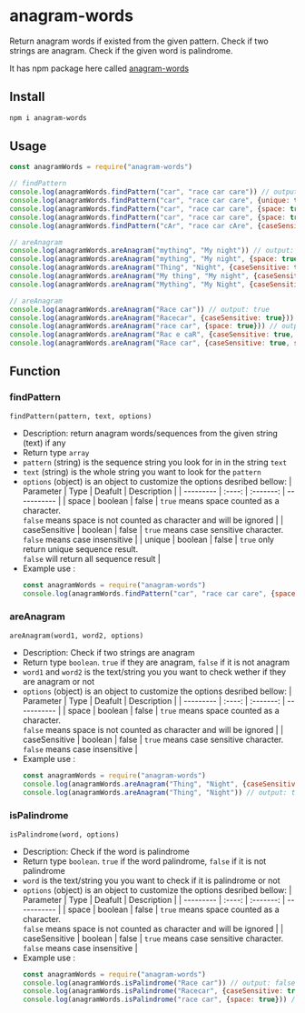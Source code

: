 # anagram-words

Return anagram words if existed from the given pattern. Check if two strings are anagram. Check if the given word is palindrome.

It has npm package here called [anagram-words](https://www.npmjs.com/package/anagram-words)

## Install
```sh
npm i anagram-words
```

## Usage
```javascript
const anagramWords = require("anagram-words")

// findPattern
console.log(anagramWords.findPattern("car", "race car care")) // output: [ 'rac', 'car', 'arc', 'rca', 'car' ]
console.log(anagramWords.findPattern("car", "race car care", {unique: true})) // output: [ 'rac', 'car', 'arc', 'rca' ]
console.log(anagramWords.findPattern("car", "race car care", {space: true})) // output: [ 'rac', 'car', 'car' ]
console.log(anagramWords.findPattern("car", "race car care", {space: true, unique: true})) // output: [ 'rac', 'car' ]
console.log(anagramWords.findPattern("cAr", "race car cAre", {caseSensitive: true})) // output: [ 'rcA', 'cAr' ]

// areAnagram
console.log(anagramWords.areAnagram("mything", "My night")) // output: true
console.log(anagramWords.areAnagram("mything", "My night", {space: true})) // output: false
console.log(anagramWords.areAnagram("Thing", "Night", {caseSensitive: true})) // output: false
console.log(anagramWords.areAnagram("My thing", "My night", {caseSensitive: true, space: true})) // output: true
console.log(anagramWords.areAnagram("Mything", "My Night", {caseSensitive: true, space: true})) // output: false

// areAnagram
console.log(anagramWords.areAnagram("Race car")) // output: true
console.log(anagramWords.areAnagram("Racecar", {caseSensitive: true})) // output: false
console.log(anagramWords.areAnagram("race car", {space: true})) // output: false
console.log(anagramWords.areAnagram("Rac e caR", {caseSensitive: true, space: true})) // output: true
console.log(anagramWords.areAnagram("Race car", {caseSensitive: true, space: true})) // output: false
```

## Function
### findPattern
```findPattern(pattern, text, options)```
- Description: return anagram words/sequences from the given string (text) if any
- Return type `array`
- `pattern` (string) is the sequence string you look for in in the string `text`
- `text` (string) is the whole string you want to look for the `pattern`
- `options` (object) is an object to customize the options desribed bellow:
  | Parameter | Type | Deafult | Description |
  | --------- | :----: | :-------: | ----------- |
  | space | boolean | false | `true` means space counted as a character.<br> `false` means space is not counted as character and will be ignored |
  | caseSensitive | boolean | false | `true` means case sensitive character.<br> `false` means case insensitive |
  | unique | boolean | false | `true` only return unique sequence result.<br> `false` will return all sequence result |
- Example use :
    ```javascript
    const anagramWords = require("anagram-words")
    console.log(anagramWords.findPattern("car", "race car care", {space: true, unique: true})) // output: [ 'rac', 'car' ]
    ```

### areAnagram
```areAnagram(word1, word2, options)```
- Description: Check if two strings are anagram
- Return type `boolean`. `true` if they are anagram, `false` if it is not anagram
- `word1` and `word2` is the text/string you you want to check wether if they are anagram or not
- `options` (object) is an object to customize the options desribed bellow:
  | Parameter | Type | Deafult | Description |
  | --------- | :----: | :-------: | ----------- |
  | space | boolean | false | `true` means space counted as a character.<br> `false` means space is not counted as character and will be ignored |
  | caseSensitive | boolean | false | `true` means case sensitive character.<br> `false` means case insensitive |
- Example use :
    ```javascript
    const anagramWords = require("anagram-words")
    console.log(anagramWords.areAnagram("Thing", "Night", {caseSensitive: true})) // output: false
    console.log(anagramWords.areAnagram("Thing", "Night")) // output: true
    ```

### isPalindrome
```isPalindrome(word, options)```
- Description: Check if the word is palindrome
- Return type `boolean`. `true` if the word palindrome, `false` if it is not palindrome
- `word` is the text/string you you want to check if it is palindrome or not
- `options` (object) is an object to customize the options desribed bellow:
  | Parameter | Type | Deafult | Description |
  | --------- | :----: | :-------: | ----------- |
  | space | boolean | false | `true` means space counted as a character.<br> `false` means space is not counted as character and will be ignored |
  | caseSensitive | boolean | false | `true` means case sensitive character.<br> `false` means case insensitive |
- Example use :
    ```javascript
    const anagramWords = require("anagram-words")
    console.log(anagramWords.isPalindrome("Race car")) // output: false
    console.log(anagramWords.isPalindrome("Racecar", {caseSensitive: true})) // output: false
    console.log(anagramWords.isPalindrome("race car", {space: true})) // output: false
    ```
